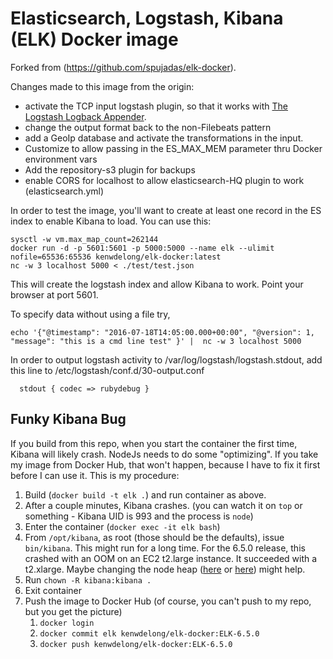 # Elasticsearch, Logstash, Kibana (ELK) Docker image

Forked from (https://github.com/spujadas/elk-docker).

Changes made to this image from the origin:
- activate the TCP input logstash plugin, so that it works with [The Logstash Logback Appender](https://github.com/logstash/logstash-logback-encoder).
- change the output format back to the non-Filebeats pattern
- add a GeoIp database and activate the transformations in the input.
- Customize to allow passing in the ES_MAX_MEM parameter thru Docker environment vars
- Add the repository-s3 plugin for backups
- enable CORS for localhost to allow elasticsearch-HQ plugin to work (elasticsearch.yml)

In order to test the image, you'll want to create at least one record in the ES index to enable Kibana to load.  You can use this:
    
    sysctl -w vm.max_map_count=262144
    docker run -d -p 5601:5601 -p 5000:5000 --name elk --ulimit nofile=65536:65536 kenwdelong/elk-docker:latest
    nc -w 3 localhost 5000 < ./test/test.json
    
This will create the logstash index and allow Kibana to work.  Point your browser at port 5601.

To specify data without using a file try,

    echo '{"@timestamp": "2016-07-18T14:05:00.000+00:00", "@version": 1, "message": "this is a cmd line test" }' |  nc -w 3 localhost 5000

In order to output logstash activity to /var/log/logstash/logstash.stdout, add this line to /etc/logstash/conf.d/30-output.conf 

      stdout { codec => rubydebug }
    
## Funky Kibana Bug

If you build from this repo, when you start the container the first time, Kibana will likely crash. NodeJs needs to do some "optimizing".  If you take my image from Docker Hub, that won't happen, because I have to fix it first before I can use it. This is my procedure:

1. Build (`docker build -t elk .`) and run container as above.
1. After a couple minutes, Kibana crashes. (you can watch it on `top` or something - Kibana UID is 993 and the process is `node`)
1. Enter the container (`docker exec -it elk bash`)
1. From `/opt/kibana`, as root (those should be the defaults), issue `bin/kibana`.  This might run for a long time. For the 6.5.0 release, this crashed with an OOM on an EC2 t2.large instance. It succeeded with a t2.xlarge. Maybe changing the node heap ([here](https://github.com/wazuh/wazuh-kibana-app/issues/664) or [here](https://github.com/nreese/kibana-time-plugin/issues/30)) might help.
1. Run `chown -R kibana:kibana .`
1. Exit container
1. Push the image to Docker Hub (of course, you can't push to my repo, but you get the picture)
    1. `docker login`
    1. `docker commit elk kenwdelong/elk-docker:ELK-6.5.0`
    1. `docker push kenwdelong/elk-docker:ELK-6.5.0`
	